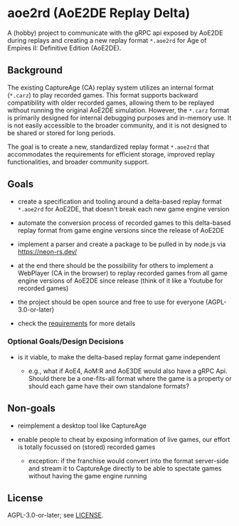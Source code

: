 # aoe2rd (AoE2DE Replay Delta)

A (hobby) project to communicate with the gRPC api exposed by AoE2DE during
replays and creating a new replay format `*.aoe2rd` for Age of Empires II:
Definitive Edition (AoE2DE).

## Background

The existing CaptureAge (CA) replay system utilizes an internal format
(`*.carz`) to play recorded games. This format supports backward compatibility
with older recorded games, allowing them to be replayed without running the
original AoE2DE simulation. However, the `*.carz` format is primarily designed
for internal debugging purposes and in-memory use. It is not easily accessible
to the broader community, and it is not designed to be shared or stored for long
periods.

The goal is to create a new, standardized replay format `*.aoe2rd` that
accommodates the requirements for efficient storage, improved replay
functionalities, and broader community support.

## Goals

- create a specification and tooling around a delta-based replay format
  `*.aoe2rd` for AoE2DE, that doesn't break each new game engine version

- automate the conversion process of recorded games to this delta-based replay
  format from game engine versions since the release of AoE2DE

- implement a parser and create a package to be pulled in by node.js via
  <https://neon-rs.dev/>

- at the end there should be the possibility for others to implement a WebPlayer
  (CA in the browser) to replay recorded games from all game engine versions of
  AoE2DE since release (think of it like a Youtube for recorded games)

- the project should be open source and free to use for everyone
  (AGPL-3.0-or-later)

- check the [requirements](./docs/requirements.md) for more details

### Optional Goals/Design Decisions

- is it viable, to make the delta-based replay format game independent

  - e.g., what if AoE4, AoM:R and AoE3DE would also have a gRPC Api. Should there
    be a one-fits-all format where the game is a property or should each game have
    their own standalone formats?

## Non-goals

- reimplement a desktop tool like CaptureAge

- enable people to cheat by exposing information of live games, our effort is
  totally focussed on (stored) recorded games

  - exception: if the franchise would convert into the format server-side and
    stream it to CaptureAge directly to be able to spectate games without having
    the game engine running  

## License

AGPL-3.0-or-later; see [LICENSE](./LICENSE).
